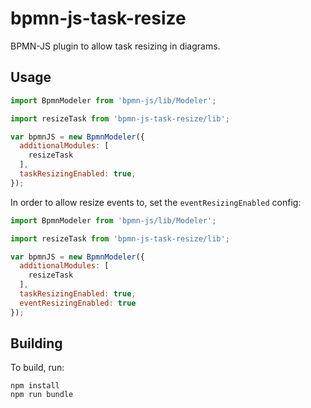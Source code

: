 # bpmn-js-task-resize
BPMN-JS plugin to allow task resizing in diagrams.

## Usage

```javascript
import BpmnModeler from 'bpmn-js/lib/Modeler';

import resizeTask from 'bpmn-js-task-resize/lib';

var bpmnJS = new BpmnModeler({
  additionalModules: [
    resizeTask
  ],
  taskResizingEnabled: true,
});
```

In order to allow resize events to, set the `eventResizingEnabled` config:

```javascript
import BpmnModeler from 'bpmn-js/lib/Modeler';

import resizeTask from 'bpmn-js-task-resize/lib';

var bpmnJS = new BpmnModeler({
  additionalModules: [
    resizeTask
  ],
  taskResizingEnabled: true,
  eventResizingEnabled: true
});
```

## Building

To build, run:

```
npm install
npm run bundle
```
